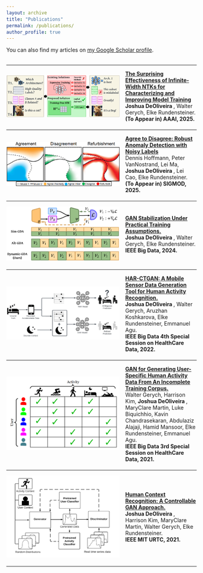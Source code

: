 ```yaml
---
layout: archive
title: "Publications"
permalink: /publications/
author_profile: true
---
```


<div class="wordwrap">You can also find my articles on <a href="{{site.author.googlescholar}}">my Google Scholar profile</a>.</div>

<br>

---

<div style="display: flex; align-items: center; margin-bottom: 20px;">
  <div style="flex-shrink: 0; margin-right: 15px;">
    <img src="..\images\ntk_aaai_2025.png" alt="Paper Figure" width="300px">
  </div>
  <div>
    <strong><a href="">The Surprising Effectiveness of Infinite-Width NTKs for Characterizing and Improving Model Training</a></strong><br>
    <strong> Joshua DeOliveira </strong>, Walter Gerych, Elke Rundensteiner.<br>
    <strong>(To Appear in) AAAI, 2025.</strong>
  </div>
</div>

---

<div style="display: flex; align-items: center; margin-bottom: 20px;">
  <div style="flex-shrink: 0; margin-right: 15px;">
    <img src="..\images\Unity_KDD_2024.png" alt="Paper Figure" width="300px">
  </div>
  <div>
    <strong><a href="">Agree to Disagree: Robust Anomaly Detection with Noisy Labels</a></strong><br>
    Dennis Hoffmann, Peter VanNostrand, Lei Ma, <strong> Joshua DeOliveira </strong>, Lei Cao, Elke Rundensteiner.<br>
    <strong>(To Appear in) SIGMOD, 2025.</strong>
  </div>
</div>

---

<div style="display: flex; align-items: center; margin-bottom: 20px;">
  <div style="flex-shrink: 0; margin-right: 15px;">
    <img src="..\images\gan_stabilization.png" alt="Paper Figure" width="300px">
  </div>
  <div>
    <strong><a href="https://ieeexplore.ieee.org/document/10825612">GAN Stabilization Under Practical Training Assumptions.</a></strong><br>
   <strong> Joshua DeOliveira </strong>, Walter Gerych, Elke Rundensteiner.<br>
    <strong>IEEE Big Data, 2024.</strong>
  </div>
</div>

---

<div style="display: flex; align-items: center; margin-bottom: 20px;">
  <div style="flex-shrink: 0; margin-right: 15px;">
    <img src="..\images\har_ctgan.png" alt="Paper Figure" width="300px">
  </div>
  <div>
    <strong><a href="https://ieeexplore.ieee.org/document/10020848">HAR-CTGAN: A Mobile Sensor Data Generation Tool for Human Activity Recognition.</a></strong><br>
   <strong> Joshua DeOliveira </strong>, Walter Gerych, Aruzhan Koshkarova, Elke Rundensteiner, Emmanuel Agu.<br>
    <strong>IEEE Big Data 4th Special Session on HealthCare Data, 2022.</strong>
  </div>
</div>

---

<div style="display: flex; align-items: center; margin-bottom: 20px;">
  <div style="flex-shrink: 0; margin-right: 15px;">
    <img src="..\images\incomplete_corpus_IEEE_2021.png" alt="Paper Figure" width="300px">
  </div>
  <div>
    <strong><a href="https://ieeexplore.ieee.org/document/9671280">GAN for Generating User-Specific Human Activity Data From An Incomplete Training Corpus.</a></strong><br>
   Walter Gerych, Harrison Kim, <strong> Joshua DeOliveira </strong>, MaryClare Martin, Luke Biquichhio, Kavin Chandrasekaran, Abdulaziz Alajaji, Hamid Mansoor, Elke Rundensteiner, Emmanuel Agu.<br>
    <strong>IEEE Big Data 3rd Special Session on HealthCare Data, 2021.</strong>
  </div>
</div>

---


<div style="display: flex; align-items: center; margin-bottom: 20px;">
  <div style="flex-shrink: 0; margin-right: 15px;">
    <img src="..\images\har_gan_MIT_URTC.png" alt="Paper Figure" width="300px">
  </div>
  <div>
    <strong><a href="https://ieeexplore.ieee.org/abstract/document/9701617">Human Context Recognition: A Controllable GAN Approach.</a></strong><br>
   <strong> Joshua DeOliveira </strong>, Harrison Kim, MaryClare Martin, Walter Gerych, Elke Rundensteiner.<br>
    <strong>IEEE MIT URTC, 2021.</strong>
  </div>
</div>

---

